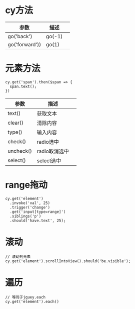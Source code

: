 # cy方法
|参数|描述||
|---|---|---|
|go('back')|go(-1)|
|go('forward'))|go(1)|

# 元素方法
```
cy.get('span').then($span => {
  span.text();
})
```

|参数|描述||
|---|---|---|
|text()|获取文本|
|clear()|清除内容|
|type()|输入内容|
|check()|radio选中|
|uncheck()|radio取消选中|
|select()|select选中|

# range拖动
```
cy.get('element')
  .invoke('val', 25)
  .trigger('change')
  .get('input[type=range]')
  .siblings('p')
  .should('have.text', 25);
```

# 滚动
```
// 滚动到元素
cy.get('element').scrollIntoView().should('be.visible');
```

# 遍历
```
// 等同于jquey.each
cy.get('element').each()
```
